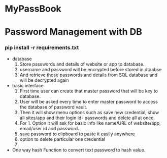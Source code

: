 # MyPassBook
# Password Management with DB

### pip install -r requirements.txt

- database
  1. Store passwords and details of website or app to database.
  2. username and password will be encrypted before stored in dtaabse 
  3. And retrieve those passwords and details from SQL database and will be decrypted again
- basic interface
  1. First time user can create that master password that will be key to database.
  2. User will be asked every time to enter master password to access the database of password vault.
  3. Then it will show menu options such as save new credential, show all sites/app and their login id- passwords and delete all at once.
  4. For 1. Option it will ask for basic info like name/URL of website/app, email/user id and password.
  5. save password to clipboard to paste it easily anywhere
  6. option to delete particular one credential
  7. 
- One way hash Function to convert text password to hash value.

